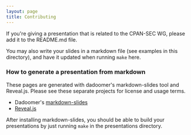 ```yaml
---
layout: page
title: Contributing
---
```


If you're giving a presentation that is related to the CPAN-SEC WG, please add it to the README.md file.

You may also write your slides in a markdown file (see examples in this directory), and have it updated when running `make` here.

### How to generate a presentation from markdown

These pages are generated with dadoomer's markdown-slides tool and Reveal.js.
Please see these separate projects for license and usage terms.

* Dadoomer's [markdown-slides](https://github.com/dadoomer/markdown-slides)
* [Reveal.js](https://revealjs.com)

After installing markdown-slides, you should be able to build your presentations
by just running `make` in the presentations directory.
